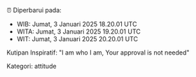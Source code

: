 ⏰ Diperbarui pada:
- WIB: Jumat, 3 Januari 2025 18.20.01 UTC
- WITA: Jumat, 3 Januari 2025 19.20.01 UTC
- WIT: Jumat, 3 Januari 2025 20.20.01 UTC

Kutipan Inspiratif:
"I am who I am, Your approval is not needed"


Kategori: attitude

